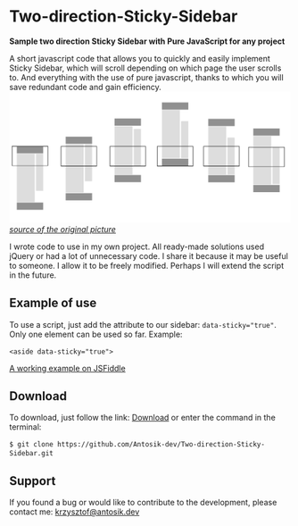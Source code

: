 
# Two-direction-Sticky-Sidebar
**Sample two direction Sticky Sidebar with Pure JavaScript for any project**

A short javascript code that allows you to quickly and easily implement Sticky Sidebar, which will scroll depending on which page the user scrolls to. And everything with the use of pure javascript, thanks to which you will save redundant code and gain efficiency.
![enter image description here](https://github.com/Antosik-dev/Two-direction-Sticky-Sidebar/blob/main/sticky-sidebar.png?raw=true)
*[source of the original picture](https://abouolia.github.io/sticky-sidebar/)*

I wrote code to use in my own project. All ready-made solutions used jQuery or had a lot of unnecessary code.
I share it because it may be useful to someone. I allow it to be freely modified. Perhaps I will extend the script in the future.
## Example of use
To use a script, just add the attribute to our sidebar: `data-sticky="true"`.  Only one element can be used so far. 
Example:

    <aside data-sticky="true">
[A working example on JSFiddle](https://jsfiddle.net/antosik/71w2tg8c/75/)

## Download
To download, just follow the link:
[Download](https://github.com/Antosik-dev/Two-direction-Sticky-Sidebar/archive/main.zip)
or enter the command in the terminal:

    $ git clone https://github.com/Antosik-dev/Two-direction-Sticky-Sidebar.git
    
## Support

If you found a bug or would like to contribute to the development, please contact me:
[krzysztof@antosik.dev](mailto:krzysztof@antosik.dev)
